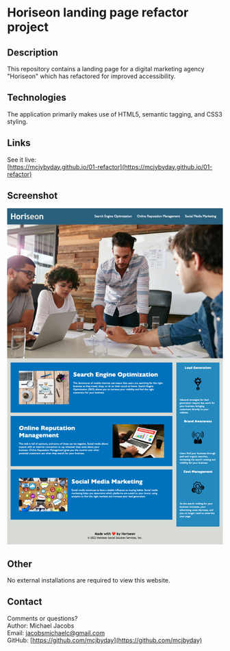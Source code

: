 # Horiseon landing page refactor project

## Description
<p>This repository contains a landing page for a digital marketing agency "Horiseon" which has refactored for improved accessibility.

## Technologies
<p>The application primarily makes use of HTML5, semantic tagging, and CSS3 styling.

## Links
See it live:<br> [https://mcjybyday.github.io/01-refactor](https://mcjybyday.github.io/01-refactor)

    
## Screenshot
![Webpage Screenshot](/assets/screenshots/Screenshot-Horiseon-Social-Solution-Services-Home.png)

## Other
<p>No external installations are required to view this website. 

## Contact
Comments or questions? <br>
Author: Michael Jacobs <br>
Email: jacobsmichaelc@gmail.com <br>
GitHub: [https://github.com/mcjbyday](https://github.com/mcjbyday) <br>